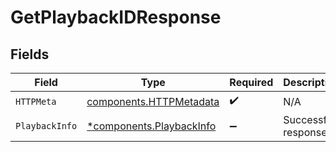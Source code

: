 # GetPlaybackIDResponse


## Fields

| Field                                                               | Type                                                                | Required                                                            | Description                                                         |
| ------------------------------------------------------------------- | ------------------------------------------------------------------- | ------------------------------------------------------------------- | ------------------------------------------------------------------- |
| `HTTPMeta`                                                          | [components.HTTPMetadata](../../models/components/httpmetadata.md)  | :heavy_check_mark:                                                  | N/A                                                                 |
| `PlaybackInfo`                                                      | [*components.PlaybackInfo](../../models/components/playbackinfo.md) | :heavy_minus_sign:                                                  | Successful response                                                 |